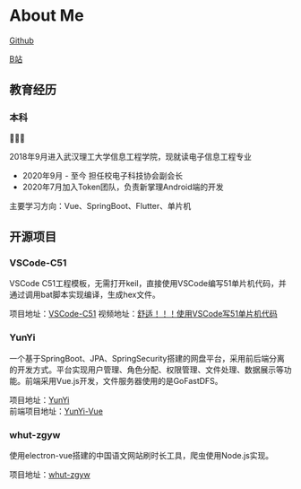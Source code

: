 # About Me

[Github](https://github.com/kcqnly)  

[B站](https://space.bilibili.com/44799291)

## 教育经历

### 本科

💪💪💪  

2018年9月进入武汉理工大学信息工程学院，现就读电子信息工程专业

- 2020年9月 - 至今 担任校电子科技协会副会长
- 2020年7月加入Token团队，负责新掌理Android端的开发

主要学习方向：Vue、SpringBoot、Flutter、单片机

## 开源项目

### VSCode-C51

VSCode C51工程模板，无需打开keil，直接使用VSCode编写51单片机代码，并通过调用bat脚本实现编译，生成hex文件。

项目地址：[VSCode-C51](https://github.com/kcqnly/VSCode-C51)
视频地址：[舒适！！！使用VSCode写51单片机代码](https://www.bilibili.com/video/BV1DA411v7Cv/)

### YunYi

一个基于SpringBoot、JPA、SpringSecurity搭建的网盘平台，采用前后端分离的开发方式。平台实现用户管理、角色分配、权限管理、文件处理、数据展示等功能。前端采用Vue.js开发，文件服务器使用的是GoFastDFS。

项目地址：[YunYi](https://github.com/kcqnly/YunYi)  
前端项目地址：[YunYi-Vue](https://github.com/kcqnly/YunYi-Vue)

### whut-zgyw

使用electron-vue搭建的中国语文网站刷时长工具，爬虫使用Node.js实现。

项目地址：[whut-zgyw](https://github.com/kcqnly/whut-zgyw)
